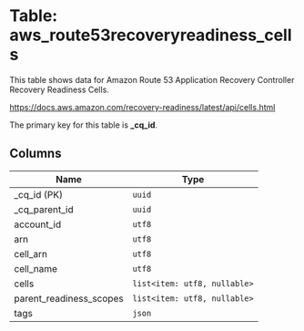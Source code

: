 # Table: aws_route53recoveryreadiness_cells

This table shows data for Amazon Route 53 Application Recovery Controller Recovery Readiness Cells.

https://docs.aws.amazon.com/recovery-readiness/latest/api/cells.html

The primary key for this table is **_cq_id**.

## Columns

| Name          | Type          |
| ------------- | ------------- |
|_cq_id (PK)|`uuid`|
|_cq_parent_id|`uuid`|
|account_id|`utf8`|
|arn|`utf8`|
|cell_arn|`utf8`|
|cell_name|`utf8`|
|cells|`list<item: utf8, nullable>`|
|parent_readiness_scopes|`list<item: utf8, nullable>`|
|tags|`json`|